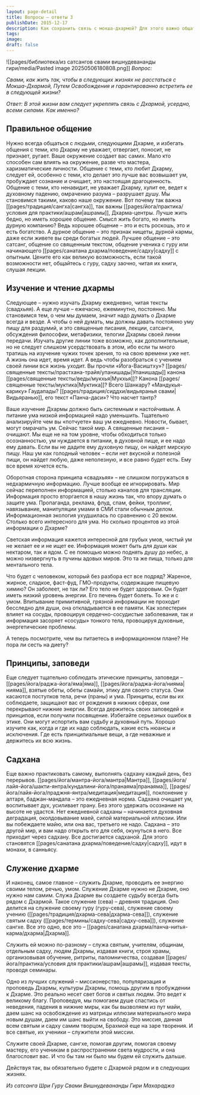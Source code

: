 ```yaml
---
layout: page-detail
title: Вопросы – ответы 3
publishDate: 2015-12-17
description: Как сохранить связь с мокша-дхармой? Для этого важно общаться с людьми, которые уважают и живут по Дхарме, учиться и читать священные тексты, соблюдать моральные принципы и регулярно заниматься духовной практикой. Также очень важно служить Дхарме - помогать другим, поддерживать духовное сообщество.
tags: 
image: 
draft: false
---
```

![[pages/библиотека/из сатсангов свами вишнудевананды гири/media/Pasted image 20250506180808.png]]
_Вопрос:_

_Свами, как жить так, чтобы в следующих жизнях не расстаться с Мокша-Дхармой, Путем Освобождения и гарантированно встретить ее в следующей жизни?_

_Ответ: В этой жизни вам следует укреплять связь с Дхармой, усердно, всеми силами. Как именно?_

## Правильное общение

Нужно всегда общаться с людьми, следующими Дхарме, и избегать общения с теми, кто Дхарму не уважает, отвергает, поносит, не признает, ругает. Ваше окружение создает вас самих. Мало кто способен сам влиять на окружение, разве что мастера, харизматические личности. Общение с теми, кто любит Дхарму, следует ей, особенно с теми, кто делает это лучше вас возвышает ум, пробуждает сознание и очищает, это настоящая драгоценность. Общение с теми, кто ненавидит, не уважает Дхарму, хулит ее, ведет к духовному падению, омрачению разума – разрушает душу. Мы становимся такими, каково наше окружение. Вот почему так важна [[pages/традиция/сангха|сангха]], так важны [[pages/йога/практика/условия для практики/ашрам|ашрамы]], Дхарма-центры. Лучше жить бедно, но иметь хорошее общение. Смысл жить богато, но иметь дурную компанию? Ведь хорошее общение – это и есть роскошь, это и есть богатство. А дурное общение – это признак нищеты, дурной кармы, даже если живете вы среди богатых людей. Лучшее общение – это сатсанг, общение со священным текстом, общение ученика с гуру или начинающего [[pages/санатана дхарма/поведение/садху|садху]] с опытным. Цените его как великую возможность, если такой возможности нет, общайтесь с гуру, садху заочно, читая их книги, слушая лекции.

## Изучение и чтение дхармы

Следующее – нужно изучать Дхарму ежедневно, читая тексты (свадхьяя). А еще лучше – ежечасно, ежеминутно, постоянно. Мы становимся тем, о чем мы думаем, значит надо думать о Дхарме всегда и везде. А чтобы о ней думать, мы должны давать постоянно уму пищу для раздумий, и это священные писания, лекции, сатсанги, обсуждения философии, метафизики, телогии Дхармы своей линии передачи. Изучать другие линии тоже возможно, как дополнительные, но не следует слишком усердствовать в этом, ибо если ты много тратишь на изучение чужих точек зрения, то на свою времени уже нет. А жизнь она идет, время идет. А ведь чтобы разобраться с учением своей линии вся жизнь уходит. Вы прочли «Йога-Васиштху»? [[pages/священные тексты/прастхана-трайя/упанишады|Упанишады]] канона [[pages/священные тексты/веды/мукхья|Мукхья]]? Канона [[pages/священные тексты/муктика|Муктика]]? Всего Шанкару? «Мандукья-карику» Гаудапады? [[pages/традиция/сиддхи/видьяранья свами|Видьяранью]], его текст «Панча-даси»? Что насчет тантр?

Ваше изучение Дхармы должно быть системным и настойчивым. А питание ума низкой информацией надо уменьшить. Тщательно анализируйте чем вы «потчуете» ваш ум ежедневно. Новости, бывает, могут омрачать ум. Сейчас такой мир. А священные писания – очищают. Мы еще не на том уровне, чтобы обходиться только осознанностью, ум нуждается в питании, в духовной пище, и ее надо ему давать. Если вы не дадите ему духовную пищу, он найдет мирскую пищу. Наш ум как голодный человек – если нет вкусной и полезной пищи, он найдет любую, даже неполезную, и все равно будет есть. Ему все время хочется есть.

Оборотная сторона принципа «свадхьяя» – не слишком погружаться в недхармичную информацию. Лучше вообще ее игнорировать. Мир сейчас переполнен информацией, столько каналов для трансляции. Информация просто вторгается в нашу жизнь так, что впору думать о защите ума. Пропаганда, реклама, флуд, спам, фейки, троллинг, навязывание, манипуляции умами в СМИ стали обычным делом. Информационная экология ухудшилась по сравнению с 20 веком. Столько всего интересного для ума. Но сколько процентов из этой информации о Дхарме?

Светская информация кажется интересной для грубых умов, чистый ум не желает ее и не ищет ее. Информация может быть для души как нектаром, так и ядом. С ее помощью можно поднять душу до небес, а можно низвергнуть в пучины адовых миров. Это та же пища, только для ментального тела.

Что будет с человеком, который без разбора ест все подряд? Жареное, жирное, сладкое, фаст-фуд, ГМО-продукты, содержащие пищевую химию? Он заболеет, не так ли? Его тело не будет здоровым. Он будет иметь низкий уровень энергии. Его печень будет болеть. То же и с умом. Впитывание примитивной, грязной информации не проходит бесследно для души, она откладывается в ее памяти. Как холестерин влияет на сосуды, провоцируя сердечно-сосудистые заболевания, так и информация засоряет «сосуды» тонкого тела, провоцируя духовные, энергетические проблемы.

А теперь посмотрите, чем вы питаетесь в информационном плане? Не пора ли сесть на диету?

## Принципы, заповеди

Еще следует тщательно соблюдать этические принципы, заповеди – [[pages/йога/раджа-йога/яма|яма]], [[pages/йога/раджа-йога/нияма|нияма]], взятые обеты, обеты самайи, этику для своего статуса. Они касаются поступков тела, речи (праны) и ума. Принципы, если вы их соблюдаете, защищают вас от рождения в нижних сферах, они перекрывают нижние энергии. Всегда держитесь своих заповедей и принципов, если получили посвящение. Избегайте серьезных ошибок в этике. Они могут испортить вам судьбу и духовный путь. Хорошо изучите как, когда и где их надо соблюдать, какие есть нюансы и исключения. Где есть принципиальные вещи, а где неважные и держитесь их всю жизнь.

## Садхана

Еще важно практиковать самому, выполнять садхану каждый день, без перерывов. [[pages/йога/мантра-йога/мантра|Мантра]], [[pages/йога/лайя-йога/шакти-янтра/кундалини-йога/пранаяма|пранаяма]], [[pages/йога/лайя-йога/праджня-янтра/медитация|медитация]], поклонение у алтаря, баджан-мандала – это ежедневная норма. Садхана очищает ум, воспитывает дух, усиливает прану. Без этого удержать осознание на высоте не удастся. Нет ежедневной садханы – начинается духовная деградация, околдовывание маей, силой материальной иллюзии. Или вы побеждаете майю, или она вас, третьего не надо. Садхана – это другой мир, и вам надо открыть его для себя, окунуться в него. Все приходит через садхану. Все достигается садханой. Для этого становятся [[pages/санатана дхарма/поведение/садху|садху]], идут в монахи, в санньясу.

## Служение дхарме

И наконец, самое главное – служить Дхарме, проводить ее энергию своими телом, речью, умом. Служение Дхарме нужно не Дхарме, оно нужно нам самим. Служа Дхарме вы создаете судьбу всегда быть рядом с Дхармой. Такое служение (сева) – древняя традиция. Оно делится на служение своему гуру (гуру-сева), служение своему учению ([[pages/традиция/дхарма-сева|дхарма-сева]]), служение святым садху ([[pages/термины/садху-сева|садху-сева]]), служение сангхе. Все это одно, все это – [[pages/санатана дхарма/панча-нитья-карма/дхарма|Дхарма]].

Служить ей можно по-разному – служа святым, учителям, общинам, отдельным садху, людям Дхармы, издавая книги, строя храмы, организовывая обучение, ритриты, паломничества, создавая [[pages/йога/практика/условия для практики/ашрам|ашрамы]], издавая тексты, проводя семинары.

Одно из лучших служений – миссионерство, популяризация и проповедь Дхармы, культуры Дхармы, помощь другим в пробуждении к Дхарме. Это реально несет свет богов и святых людям. Это ведет к великому благу. Проповедуя, мы помогаем душе спастись от неведения, падения в нижние миры, как бы вызволяем из пут майи, даем шанс на освобождение из матрицы иллюзии материального мира новым душам, даем им шанс выйти на свободу. Это миссия, данная всем святым и садху самим творцом, Брахмой еще на заре творения. И все святые, их ученики – служители этой миссии.

Служите своей Дхарме, сангхе, помогая другим, помогая своему мастеру, его ученикам в распространении света мудрости, и она благословит вас. И что бы там ни было мы будем ей служить дальше.

Действуя так, вы обязательно будете с Дхармой рядом и в следующих жизнях.

*Из сатсанга Шри Гуру Свами Вишнудевананды Гири Махараджа*


